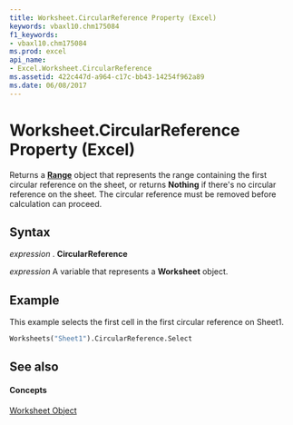 ```yaml
---
title: Worksheet.CircularReference Property (Excel)
keywords: vbaxl10.chm175084
f1_keywords:
- vbaxl10.chm175084
ms.prod: excel
api_name:
- Excel.Worksheet.CircularReference
ms.assetid: 422c447d-a964-c17c-bb43-14254f962a89
ms.date: 06/08/2017
---
```



# Worksheet.CircularReference Property (Excel)

Returns a **[Range](range-object-excel.md)** object that represents the range containing the first circular reference on the sheet, or returns **Nothing** if there's no circular reference on the sheet. The circular reference must be removed before calculation can proceed.


## Syntax

 _expression_ . **CircularReference**

 _expression_ A variable that represents a **Worksheet** object.


## Example

This example selects the first cell in the first circular reference on Sheet1.


```vb
Worksheets("Sheet1").CircularReference.Select
```


## See also


#### Concepts


[Worksheet Object](worksheet-object-excel.md)

